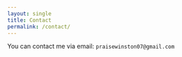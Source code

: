 ```yaml
---
layout: single
title: Contact
permalink: /contact/
---
```


You can contact me via email: ```praisewinston07@gmail.com```


